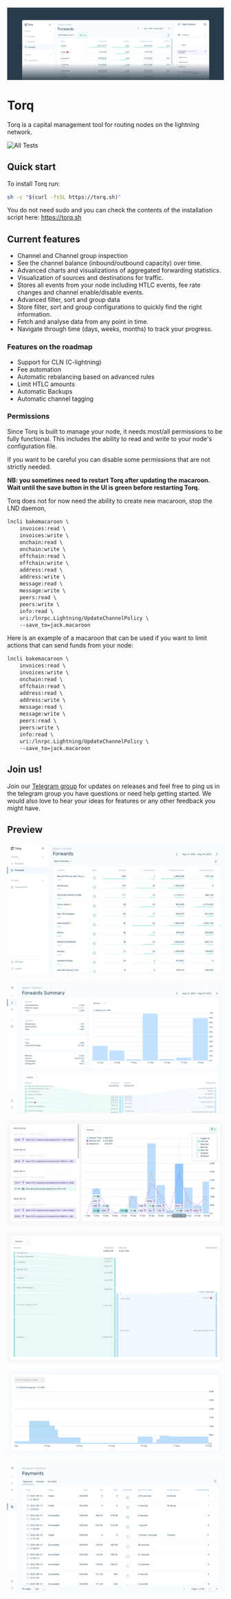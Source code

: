 ![Torq - Banner](./docs/images/readme-banner.png)
# Torq

Torq is a capital management tool for routing nodes on the lightning network.

![All Tests](https://github.com/lncapital/torq/actions/workflows/test-on-push.yml/badge.svg)

## Quick start

To install Torq run:

```sh
sh -c "$(curl -fsSL https://torq.sh)"
```

You do not need sudo and you can check the contents of the installation script here: https://torq.sh

## Current features

- Channel and Channel group inspection
- See the channel balance (inbound/outbound capacity) over time.
- Advanced charts and visualizations of aggregated forwarding statistics.
- Visualization of sources and destinations for traffic.
- Stores all events from your node including HTLC events, fee rate changes and channel enable/disable events.
- Advanced filter, sort and group data
- Store filter, sort and group configurations to quickly find the right information.
- Fetch and analyse data from any point in time.
- Navigate through time (days, weeks, months) to track your progress.

### Features on the roadmap

- Support for CLN (C-lightning)
- Fee automation
- Automatic rebalancing based on advanced rules
- Limit HTLC amounts
- Automatic Backups
- Automatic channel tagging

### Permissions

Since Torq is built to manage your node, it needs most/all permissions to be fully functional.
This includes the ability to read and write to your node's configuration file.

If you want to be careful you can disable some permissions that are not strictly needed.

**NB: you sometimes need to restart Torq after updating the macaroon.
Wait until the save button in the UI is green before restarting Torq.**

Torq does not for now need the ability to create new macaroon, stop the LND daemon,

    lncli bakemacaroon \
        invoices:read \
        invoices:write \
        onchain:read \
        onchain:write \
        offchain:read \
        offchain:write \
        address:read \
        address:write \
        message:read \
        message:write \
        peers:read \
        peers:write \
        info:read \
        uri:/lnrpc.Lightning/UpdateChannelPolicy \
        --save_to=jack.macaroon

Here is an example of a macaroon that can be used if you want to limit actions that can send funds from your node:

    lncli bakemacaroon \
        invoices:read \
        invoices:write \
        onchain:read \
        offchain:read \
        address:read \
        address:write \
        message:read \
        message:write \
        peers:read \
        peers:write \
        info:read \
        uri:/lnrpc.Lightning/UpdateChannelPolicy \
        --save_to=jack.macaroon

## Join us!

Join our [Telegram group](https://t.me/joinchat/V-Dks6zjBK4xZWY0) for updates on releases
and feel free to ping us in the telegram group you have questions or need help getting started.
We would also love to hear your ideas for features or any other feedback you might have.

## Preview

![Torq - Forwards](./docs/images/forwards-table.png)

![Torq - Forwards Summary](./docs/images/forwards-summary.png)

![Torq - Events](./docs/images/Torq-Events.png)

![Torq - Flow](./docs/images/Torq-Flow.png)

![Torq - Balance over time](./docs/images/balance-graph.png)

![Torq - Payments](./docs/images/payments.png)
